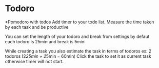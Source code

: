 # Todoro
*Pomodoro with todos
Add timer to your todo list. Measure the time taken by each task and be productive

You can set the length of your todoro and break from settings 
by defaut each todoro is 25min and break is 5min

While creating a task you also estimate the task in terms of todoros ex: 2 todoros (2*25min + 2*5min = 60min)
Click the task to set it as current task otherwise timer will not start.
